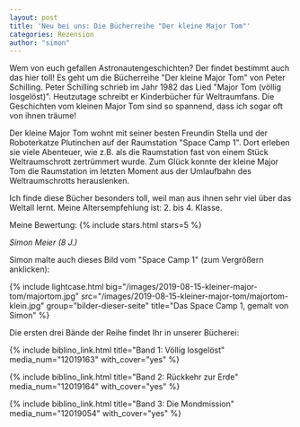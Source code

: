 ```yaml
---
layout: post
title: 'Neu bei uns: Die Bücherreihe "Der kleine Major Tom"'
categories: Rezension
author: "simon"
---
```

Wem von euch gefallen Astronautengeschichten? Der findet bestimmt auch das hier toll! Es geht um die Bücherreihe "Der kleine Major Tom" von Peter Schilling. Peter Schilling schrieb im Jahr 1982 das Lied "Major Tom (völlig losgelöst)". Heutzutage schreibt er Kinderbücher für Weltraumfans. Die Geschichten vom kleinen Major Tom sind so spannend, dass ich sogar oft von ihnen träume!

Der kleine Major Tom wohnt mit seiner besten Freundin Stella und der Roboterkatze Plutinchen auf der Raumstation "Space Camp 1". Dort erleben sie viele Abenteuer, wie z.B. als die Raumstation fast von einem Stück Weltraumschrott zertrümmert wurde. Zum Glück konnte der kleine Major Tom die Raumstation im letzten Moment aus der Umlaufbahn des Weltraumschrotts herauslenken.

Ich finde diese Bücher besonders toll, weil man aus ihnen sehr viel über das Weltall lernt. Meine Altersempfehlung ist: 2. bis 4. Klasse. 

Meine Bewertung: {% include stars.html stars=5 %}

_Simon Meier (8 J.)_

Simon malte auch dieses Bild vom "Space Camp 1" (zum Vergrößern anklicken):

{% include lightcase.html big="/images/2019-08-15-kleiner-major-tom/majortom.jpg" 
           src="/images/2019-08-15-kleiner-major-tom/majortom-klein.jpg" group="bilder-dieser-seite"
           title="Das Space Camp 1, gemalt von Simon" %}

Die ersten drei Bände der Reihe findet Ihr in unserer Bücherei:

{% include biblino_link.html title="Band 1: Völlig losgelöst" media_num="12019163" with_cover="yes" %} 

{% include biblino_link.html title="Band 2: Rückkehr zur Erde" media_num="12019164" with_cover="yes" %} 

{% include biblino_link.html title="Band 3: Die Mondmission" media_num="12019054" with_cover="yes" %} 

